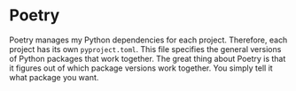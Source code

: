 # Poetry

Poetry manages my Python dependencies for each project. Therefore, each project has its own `pyproject.toml`. This file specifies the general versions of Python packages that work together. The great thing about Poetry is that it figures out of which package versions work together. You simply tell it what package you want.
